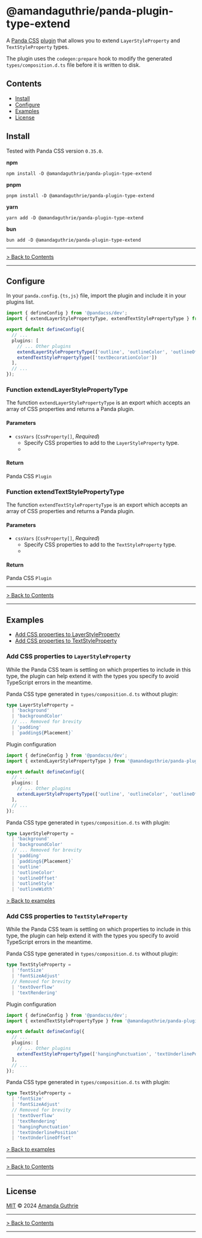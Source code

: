 # @amandaguthrie/panda-plugin-type-extend

A [Panda CSS][panda-github] [plugin][panda-docs-plugins] that allows you to extend `LayerStyleProperty`
and `TextStyleProperty` types.

The plugin uses the `codegen:prepare` hook to modify the generated `types/composition.d.ts` file before it is written to
disk.

## Contents

- [Install](#install)
- [Configure](#configure)
- [Examples](#examples)
- [License](#license)

## Install

Tested with Panda CSS version `0.35.0`.

**npm**

```shell
npm install -D @amandaguthrie/panda-plugin-type-extend
```

**pnpm**

```shell
pnpm install -D @amandaguthrie/panda-plugin-type-extend
```

**yarn**

```shell
yarn add -D @amandaguthrie/panda-plugin-type-extend
```

**bun**

```shell
bun add -D @amandaguthrie/panda-plugin-type-extend
```

---

[> Back to Contents](#contents)

---

## Configure

In your `panda.config.{ts,js}` file, import the plugin and include it in your plugins list.

```typescript
import { defineConfig } from '@pandacss/dev';
import { extendLayerStylePropertyType, extendTextStylePropertyType } from '@amandaguthrie/panda-plugin-type-extend';

export default defineConfig({
  // ...
  plugins: [
    // ... Other plugins
    extendLayerStylePropertyType(['outline', 'outlineColor', 'outlineOffset', 'outlineStyle', 'outlineWidth']),
    extendTextStylePropertyType(['textDecorationColor'])
  ],
  // ...
});
```

### Function extendLayerStylePropertyType

The function `extendLayerStylePropertyType` is an export which accepts an array of CSS properties and returns a Panda
plugin.

#### Parameters

- `cssVars` (`CssProperty[]`, _Required_)
    - Specify CSS properties to add to the `LayerStyleProperty` type.
    -

#### Return

Panda CSS `Plugin`

### Function extendTextStylePropertyType

The function `extendTextStylePropertyType` is an export which accepts an array of CSS properties and returns a Panda
plugin.

#### Parameters

- `cssVars` (`CssProperty[]`, _Required_)
    - Specify CSS properties to add to the `TextStyleProperty` type.
    -

#### Return

Panda CSS `Plugin`

---

[> Back to Contents](#contents)

---

## Examples

- [Add CSS properties to LayerStyleProperty](#add-css-properties-to-layerstyleproperty)
- [Add CSS properties to TextStyleProperty](#add-css-properties-to-textstyleproperty)

### Add CSS properties to `LayerStyleProperty`

While the Panda CSS team is settling on which properties to include in this type, the plugin can help extend it with the
types you specify to avoid TypeScript errors in the meantime.

Panda CSS type generated in `types/composition.d.ts` without plugin:

```typescript
type LayerStyleProperty =
  | 'background'
  | 'backgroundColor'
  // ... Removed for brevity
  | 'padding'
  | `padding${Placement}`
```

Plugin configuration

```typescript
import { defineConfig } from '@pandacss/dev';
import { extendLayerStylePropertyType } from '@amandaguthrie/panda-plugin-type-extend';

export default defineConfig({
  // ...
  plugins: [
    // ... Other plugins
    extendLayerStylePropertyType(['outline', 'outlineColor', 'outlineOffset', 'outlineStyle', 'outlineWidth'])
  ],
  // ...
});
```

Panda CSS type generated in `types/composition.d.ts` with plugin:

```typescript
type LayerStyleProperty =
  | 'background'
  | 'backgroundColor'
  // ... Removed for brevity
  | 'padding'
  | `padding${Placement}`
  | 'outline'
  | 'outlineColor'
  | 'outlineOffset'
  | 'outlineStyle'
  | 'outlineWidth'
```

[> Back to examples](#examples)

### Add CSS properties to `TextStyleProperty`

While the Panda CSS team is settling on which properties to include in this type, the plugin can help extend it with the
types you specify to avoid TypeScript errors in the meantime.

Panda CSS type generated in `types/composition.d.ts` without plugin:

```typescript
type TextStyleProperty =
  | 'fontSize'
  | 'fontSizeAdjust'
  // Removed for brevity
  | 'textOverflow'
  | 'textRendering'
```

Plugin configuration

```typescript
import { defineConfig } from '@pandacss/dev';
import { extendTextStylePropertyType } from '@amandaguthrie/panda-plugin-type-extend';

export default defineConfig({
  // ...
  plugins: [
    // ... Other plugins
    extendTextStylePropertyType(['hangingPunctuation', 'textUnderlinePosition', 'textUnderlineOffset'])
  ],
  // ...
});
```

Panda CSS type generated in `types/composition.d.ts` with plugin:

```typescript
type TextStyleProperty =
  | 'fontSize'
  | 'fontSizeAdjust'
  // Removed for brevity
  | 'textOverflow'
  | 'textRendering'
  | 'hangingPunctuation'
  | 'textUnderlinePosition'
  | 'textUnderlineOffset'
```

[> Back to examples](#examples)

---


[> Back to Contents](#contents)

---

## License

[MIT][license] © 2024 [Amanda Guthrie][author]

---

[> Back to Contents](#contents)

---

<!-- Internal Links -->

[license]: LICENSE.md

<!-- External Links -->

[author]: https://github.com/amandaguthrie

[panda-docs-plugins]: https://panda-css.com/docs/references/config#plugins

[panda-github]: https://github.com/chakra-ui/panda

